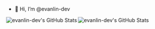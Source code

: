 - 👋 Hi, I’m @evanlin-dev

<!---
Blubaeri/Blubaeri is a ✨ special ✨ repository because its `README.md` (this file) appears on your GitHub profile.
You can click the Preview link to take a look at your changes.
--->

<img align="left" alt="evanlin-dev's GitHub Stats" src="https://github-readme-stats.vercel.app/api/top-langs/?username=evanlin-dev&layout=compact&theme=blueberry&show_icons=true&hide_border=true" />

<img align="left" alt="evanlin-dev's GitHub Stats" src="https://github-readme-stats.vercel.app/api?username=evanlin-dev&show_icons=true&theme=blueberry&hide_border=true" />
